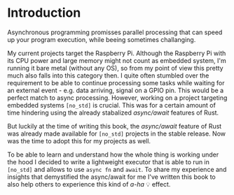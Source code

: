 # Introduction

Asynchronous programming promisses parallel processing that can speed up your program execution, while beeing sometimes challanging.

My current projects target the Raspberry Pi. Although the Raspberry Pi with its CPU power and large memory might not count as embedded system, I'm running it bare metal (without any OS), so from my point of view this pretty much also falls into this category then. I quite often stumbled over the requirement to be able to continue processing some tasks while waiting for an external event - e.g. data arriving, signal on a GPIO pin. This would be a perfect match to async processing. However, working on a project targeting embedded systems `[no_std]` is crucial. This was for a certain amount of time hindering using the already stabalized *async/await* features of Rust.


But luckily at the time of writing this book, the *async/await* feature of Rust was already made available for `[no_std]` projects in the stable release. Now was the time to adopt this for my projects as well.

To be able to learn and understand how the whole thing is working under the hood I decided to write a lightweight executor that is able to run in `[no_std]` and allows to use `async fn` and `await`. To share my experience and insights that demystified the async/await for me I've written this book to also help others to experience this kind of *a-ha*  💡 effect.
